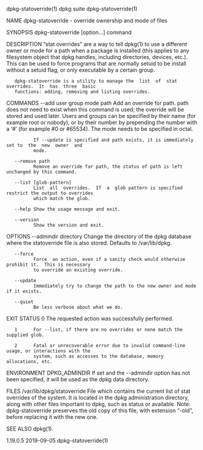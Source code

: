 dpkg-statoverride(1)                          dpkg suite                          dpkg-statoverride(1)

NAME
       dpkg-statoverride - override ownership and mode of files

SYNOPSIS
       dpkg-statoverride [option...] command

DESCRIPTION
       “stat  overrides”  are a way to tell dpkg(1) to use a different owner or mode for a path when a
       package is installed (this applies to  any  filesystem  object  that  dpkg  handles,  including
       directories,  devices, etc.). This can be used to force programs that are normally setuid to be
       install without a setuid flag, or only executable by a certain group.

       dpkg-statoverride is a utility to manage the  list  of  stat  overrides.  It  has  three  basic
       functions: adding, removing and listing overrides.

COMMANDS
       --add user group mode path
              Add  an  override  for  path. path does not need to exist when this command is used; the
              override will be stored and used later.  Users and groups can be specified by their name
              (for  example  root  or  nobody), or by their number by prepending the number with a ‘#’
              (for example #0 or #65534).  The mode needs to be specified in octal.

              If --update is specified and path exists, it is immediately set to  the  new  owner  and
              mode.

       --remove path
              Remove an override for path, the status of path is left unchanged by this command.

       --list [glob-pattern]
              List  all  overrides.  If  a  glob pattern is specified restrict the output to overrides
              which match the glob.

       --help Show the usage message and exit.

       --version
              Show the version and exit.

OPTIONS
       --admindir directory
              Change the directory of the dpkg database where the statoverride file  is  also  stored.
              Defaults to /var/lib/dpkg.

       --force
              Force  an action, even if a sanity check would otherwise prohibit it.  This is necessary
              to override an existing override.

       --update
              Immediately try to change the path to the new owner and mode if it exists.

       --quiet
              Be less verbose about what we do.

EXIT STATUS
       0      The requested action was successfully performed.

       1      For --list, if there are no overrides or none match the supplied glob.

       2      Fatal or unrecoverable error due to invalid command-line usage, or interactions with the
              system, such as accesses to the database, memory allocations, etc.

ENVIRONMENT
       DPKG_ADMINDIR
              If  set  and  the  --admindir option has not been specified, it will be used as the dpkg
              data directory.

FILES
       /var/lib/dpkg/statoverride
              File which contains the current list of stat overrides of the system. It is  located  in
              the  dpkg  administration  directory,  along with other files important to dpkg, such as
              status or available.
              Note: dpkg-statoverride preserves the old copy of  this  file,  with  extension  “-old”,
              before replacing it with the new one.

SEE ALSO
       dpkg(1).

1.19.0.5                                      2019-09-05                          dpkg-statoverride(1)
